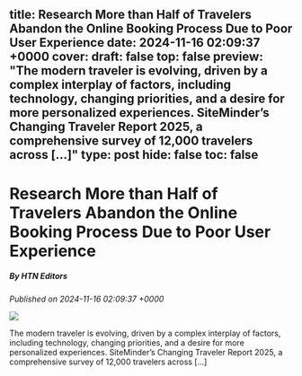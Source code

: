 title: Research More than Half of Travelers Abandon the Online Booking Process Due to Poor User Experience
date: 2024-11-16 02:09:37 +0000
cover: 
draft: false
top: false
preview: "The modern traveler is evolving, driven by a complex interplay of factors, including technology, changing priorities, and a desire for more personalized experiences. SiteMinder’s Changing Traveler Report 2025, a comprehensive survey of 12,000 travelers across [...]"
type: post
hide: false
toc: false
---

# Research More than Half of Travelers Abandon the Online Booking Process Due to Poor User Experience
##### By HTN Editors
_Published on 2024-11-16 02:09:37 +0000_

![](https://hoteltechnologynews.com/wp-content/uploads/2024/11/15.webp)

The modern traveler is evolving, driven by a complex interplay of factors, including technology, changing priorities, and a desire for more personalized experiences. SiteMinder’s Changing Traveler Report 2025, a comprehensive survey of 12,000 travelers across \[...\]
